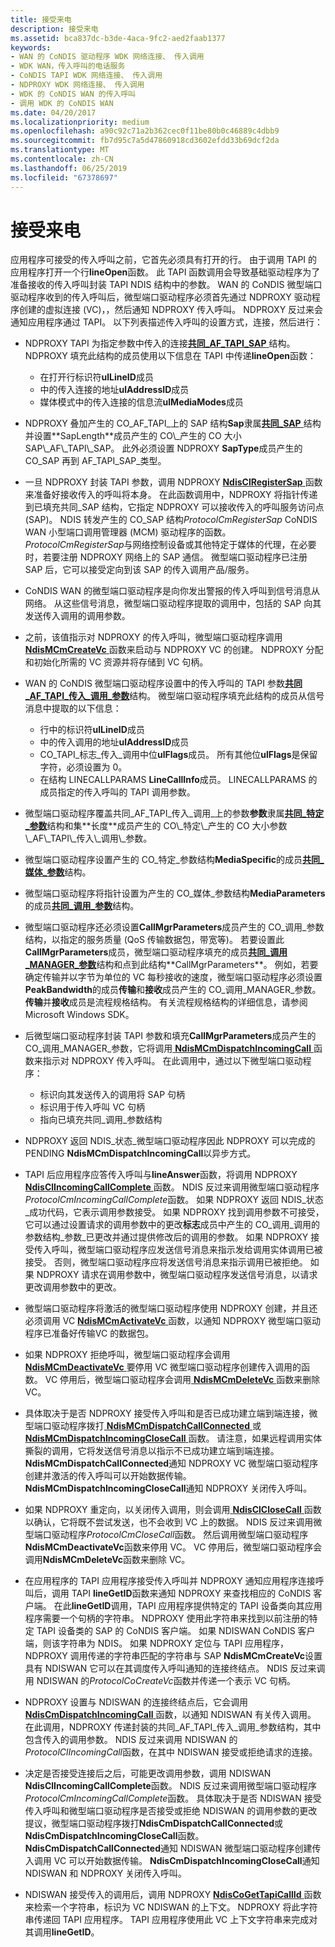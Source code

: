 ```yaml
---
title: 接受来电
description: 接受来电
ms.assetid: bca837dc-b3de-4aca-9fc2-aed2faab1377
keywords:
- WAN 的 CoNDIS 驱动程序 WDK 网络连接、 传入调用
- WDK WAN，传入呼叫的电话服务
- CoNDIS TAPI WDK 网络连接、 传入调用
- NDPROXY WDK 网络连接、 传入调用
- WDK 的 CoNDIS WAN 的传入呼叫
- 调用 WDK 的 CoNDIS WAN
ms.date: 04/20/2017
ms.localizationpriority: medium
ms.openlocfilehash: a90c92c71a2b362cec0f11be80b0c46889c4dbb9
ms.sourcegitcommit: fb7d95c7a5d47860918cd3602efdd33b69dcf2da
ms.translationtype: MT
ms.contentlocale: zh-CN
ms.lasthandoff: 06/25/2019
ms.locfileid: "67378697"
---
```

# <a name="accepting-incoming-calls"></a>接受来电





应用程序可接受的传入呼叫之前，它首先必须具有打开的行。 由于调用 TAPI 的应用程序打开一个行**lineOpen**函数。 此 TAPI 函数调用会导致基础驱动程序为了准备接收的传入呼叫封装 TAPI NDIS 结构中的参数。 WAN 的 CoNDIS 微型端口驱动程序收到的传入呼叫后，微型端口驱动程序必须首先通过 NDPROXY 驱动程序创建的虚拟连接 (VC)，，然后通知 NDPROXY 传入呼叫。 NDPROXY 反过来会通知应用程序通过 TAPI。 以下列表描述传入呼叫的设置方式，连接，然后进行：

-   NDPROXY TAPI 为指定参数中传入的连接[**共同\_AF\_TAPI\_SAP** ](https://docs.microsoft.com/previous-versions/windows/hardware/network/ff545376(v=vs.85))结构。 NDPROXY 填充此结构的成员使用以下信息在 TAPI 中传递**lineOpen**函数：
    -   在打开行标识符**ulLineID**成员
    -   中的传入连接的地址**ulAddressID**成员
    -   媒体模式中的传入连接的信息流**ulMediaModes**成员
-   NDPROXY 叠加产生的 CO\_AF\_TAPI\_上的 SAP 结构**Sap**隶属[**共同\_SAP** ](https://docs.microsoft.com/previous-versions/windows/hardware/network/ff545392(v=vs.85))结构并设置**SapLength**成员产生的 CO\_产生的 CO 大小 SAP\_AF\_TAPI\_SAP。 此外必须设置 NDPROXY **SapType**成员产生的 CO\_SAP 再到 AF\_TAPI\_SAP\_类型。

-   一旦 NDPROXY 封装 TAPI 参数，调用 NDPROXY [ **NdisClRegisterSap** ](https://docs.microsoft.com/windows-hardware/drivers/ddi/content/ndis/nf-ndis-ndisclregistersap)函数来准备好接收传入的呼叫将本身。 在此函数调用中，NDPROXY 将指针传递到已填充共同\_SAP 结构，它指定 NDPROXY 可以接收传入的呼叫服务访问点 (SAP)。 NDIS 转发产生的 CO\_SAP 结构*ProtocolCmRegisterSap* CoNDIS WAN 小型端口调用管理器 (MCM) 驱动程序的函数。 *ProtocolCmRegisterSap*与网络控制设备或其他特定于媒体的代理，在必要时，若要注册 NDPROXY 网络上的 SAP 通信。 微型端口驱动程序已注册 SAP 后，它可以接受定向到该 SAP 的传入调用产品/服务。

-   CoNDIS WAN 的微型端口驱动程序是向你发出警报的传入呼叫到信号消息从网络。 从这些信号消息，微型端口驱动程序提取的调用中，包括的 SAP 向其发送传入调用的调用参数。

-   之前，该值指示对 NDPROXY 的传入呼叫，微型端口驱动程序调用[ **NdisMCmCreateVc** ](https://docs.microsoft.com/windows-hardware/drivers/ddi/content/ndis/nf-ndis-ndismcmcreatevc)函数来启动与 NDPROXY VC 的创建。 NDPROXY 分配和初始化所需的 VC 资源并将存储到 VC 句柄。

-   WAN 的 CoNDIS 微型端口驱动程序设置中的传入呼叫的 TAPI 参数[**共同\_AF\_TAPI\_传入\_调用\_参数**](https://docs.microsoft.com/previous-versions/windows/hardware/network/ff545372(v=vs.85))结构。 微型端口驱动程序填充此结构的成员从信号消息中提取的以下信息：
    -   行中的标识符**ulLineID**成员
    -   中的传入调用的地址**ulAddressID**成员
    -   CO\_TAPI\_标志\_传入\_调用中位**ulFlags**成员。 所有其他位**ulFlags**是保留字符，必须设置为 0。
    -   在结构 LINECALLPARAMS **LineCallInfo**成员。 LINECALLPARAMS 的成员指定的传入呼叫的 TAPI 调用参数。
-   微型端口驱动程序覆盖共同\_AF\_TAPI\_传入\_调用\_上的参数**参数**隶属[**共同\_特定\_参数**](https://docs.microsoft.com/previous-versions/windows/hardware/network/ff545396(v=vs.85))结构和集**长度**成员产生的 CO\_特定\_产生的 CO 大小参数\_AF\_TAPI\_传入\_调用\_参数。

-   微型端口驱动程序设置产生的 CO\_特定\_参数结构**MediaSpecific**的成员[**共同\_媒体\_参数**](https://docs.microsoft.com/previous-versions/windows/hardware/network/ff545388(v=vs.85))结构。

-   微型端口驱动程序将指针设置为产生的 CO\_媒体\_参数结构**MediaParameters**的成员[**共同\_调用\_参数**](https://docs.microsoft.com/previous-versions/windows/hardware/network/ff545384(v=vs.85))结构。

-   微型端口驱动程序还必须设置**CallMgrParameters**成员产生的 CO\_调用\_参数结构，以指定的服务质量 (QoS 传输数据包，带宽等)。 若要设置此**CallMgrParameters**成员，微型端口驱动程序填充的成员[**共同\_调用\_MANAGER\_参数**](https://docs.microsoft.com/previous-versions/windows/hardware/network/ff545381(v=vs.85))结构和点到此结构**CallMgrParameters**。 例如，若要确定传输并以字节为单位的 VC 每秒接收的速度，微型端口驱动程序必须设置**PeakBandwidth**的成员**传输**和**接收**成员产生的 CO\_调用\_MANAGER\_参数。 **传输**并**接收**成员是流程规格结构。 有关流程规格结构的详细信息，请参阅 Microsoft Windows SDK。

-   后微型端口驱动程序封装 TAPI 参数和填充**CallMgrParameters**成员产生的 CO\_调用\_MANAGER\_参数，它将调用[ **NdisMCmDispatchIncomingCall** ](https://docs.microsoft.com/windows-hardware/drivers/ddi/content/ndis/nf-ndis-ndismcmdispatchincomingcall)函数来指示对 NDPROXY 传入呼叫。 在此调用中，通过以下微型端口驱动程序：
    -   标识向其发送传入的调用将 SAP 句柄
    -   标识用于传入呼叫 VC 句柄
    -   指向已填充共同\_调用\_参数结构
-   NDPROXY 返回 NDIS\_状态\_微型端口驱动程序因此 NDPROXY 可以完成的 PENDING **NdisMCmDispatchIncomingCall**以异步方式。

-   TAPI 后应用程序应答传入呼叫与**lineAnswer**函数，将调用 NDPROXY [ **NdisClIncomingCallComplete** ](https://docs.microsoft.com/windows-hardware/drivers/ddi/content/ndis/nf-ndis-ndisclincomingcallcomplete)函数。 NDIS 反过来调用微型端口驱动程序*ProtocolCmIncomingCallComplete*函数。 如果 NDPROXY 返回 NDIS\_状态\_成功代码，它表示调用参数接受。 如果 NDPROXY 找到调用参数不可接受，它可以通过设置请求的调用参数中的更改**标志**成员中产生的 CO\_调用\_调用的参数结构\_参数\_已更改并通过提供修改后的调用的参数。 如果 NDPROXY 接受传入呼叫，微型端口驱动程序应发送信号消息来指示发给调用实体调用已被接受。 否则，微型端口驱动程序应将发送信号消息来指示调用已被拒绝。 如果 NDPROXY 请求在调用参数中，微型端口驱动程序发送信号消息，以请求更改调用参数中的更改。

-   微型端口驱动程序将激活的微型端口驱动程序使用 NDPROXY 创建，并且还必须调用 VC [ **NdisMCmActivateVc** ](https://docs.microsoft.com/windows-hardware/drivers/ddi/content/ndis/nf-ndis-ndismcmactivatevc)函数，以通知 NDPROXY 微型端口驱动程序已准备好传输VC 的数据包。

-   如果 NDPROXY 拒绝呼叫，微型端口驱动程序会调用[ **NdisMCmDeactivateVc** ](https://docs.microsoft.com/windows-hardware/drivers/ddi/content/ndis/nf-ndis-ndismcmdeactivatevc)要停用 VC 微型端口驱动程序创建传入调用的函数。 VC 停用后，微型端口驱动程序会调用[ **NdisMCmDeleteVc** ](https://docs.microsoft.com/windows-hardware/drivers/ddi/content/ndis/nf-ndis-ndismcmdeletevc)函数来删除 VC。

-   具体取决于是否 NDPROXY 接受传入呼叫和是否已成功建立端到端连接，微型端口驱动程序拨打[ **NdisMCmDispatchCallConnected** ](https://docs.microsoft.com/windows-hardware/drivers/ddi/content/ndis/nf-ndis-ndismcmdispatchcallconnected)或[ **NdisMCmDispatchIncomingCloseCall** ](https://docs.microsoft.com/windows-hardware/drivers/ddi/content/ndis/nf-ndis-ndismcmdispatchincomingclosecall)函数。 请注意，如果远程调用实体撕裂的调用，它将发送信号消息以指示不已成功建立端到端连接。 **NdisMCmDispatchCallConnected**通知 NDPROXY VC 微型端口驱动程序创建并激活的传入呼叫可以开始数据传输。 **NdisMCmDispatchIncomingCloseCall**通知 NDPROXY 关闭传入呼叫。

-   如果 NDPROXY 重定向，以关闭传入调用，则会调用[ **NdisClCloseCall** ](https://docs.microsoft.com/windows-hardware/drivers/ddi/content/ndis/nf-ndis-ndisclclosecall)函数以确认，它将既不尝试发送，也不会收到 VC 上的数据。 NDIS 反过来调用微型端口驱动程序*ProtocolCmCloseCall*函数。 然后调用微型端口驱动程序**NdisMCmDeactivateVc**函数来停用 VC。 VC 停用后，微型端口驱动程序会调用**NdisMCmDeleteVc**函数来删除 VC。

-   在应用程序的 TAPI 应用程序接受传入呼叫并 NDPROXY 通知应用程序连接呼叫后，调用 TAPI **lineGetID**函数来通知 NDPROXY 来查找相应的 CoNDIS 客户端。 在此**lineGetID**调用，TAPI 应用程序提供特定的 TAPI 设备类向其应用程序需要一个句柄的字符串。 NDPROXY 使用此字符串来找到以前注册的特定 TAPI 设备类的 SAP 的 CoNDIS 客户端。 如果 NDISWAN CoNDIS 客户端，则该字符串为 NDIS。 如果 NDPROXY 定位与 TAPI 应用程序，NDPROXY 调用传递的字符串匹配的字符串与 SAP **NdisMCmCreateVc**设置具有 NDISWAN 它可以在其调度传入呼叫通知的连接终结点。 NDIS 反过来调用 NDISWAN 的*ProtocolCoCreateVc*函数并传递一个表示 VC 句柄。

-   NDPROXY 设置与 NDISWAN 的连接终结点后，它会调用[ **NdisCmDispatchIncomingCall** ](https://docs.microsoft.com/windows-hardware/drivers/ddi/content/ndis/nf-ndis-ndiscmdispatchincomingcall)函数，以通知 NDISWAN 有关传入调用。 在此调用，NDPROXY 传递封装的共同\_AF\_TAPI\_传入\_调用\_参数结构，其中包含传入的调用参数。 NDIS 反过来调用 NDISWAN 的*ProtocolClIncomingCall*函数，在其中 NDISWAN 接受或拒绝请求的连接。

-   决定是否接受连接后之后，可能更改调用参数，调用 NDISWAN **NdisClIncomingCallComplete**函数。 NDIS 反过来调用微型端口驱动程序*ProtocolCmIncomingCallComplete*函数。 具体取决于是否 NDISWAN 接受传入呼叫和微型端口驱动程序是否接受或拒绝 NDISWAN 的调用参数的更改提议，微型端口驱动程序拨打**NdisCmDispatchCallConnected**或**NdisCmDispatchIncomingCloseCall**函数。 **NdisCmDispatchCallConnected**通知 NDISWAN 微型端口驱动程序创建传入调用 VC 可以开始数据传输。 **NdisCmDispatchIncomingCloseCall**通知 NDISWAN 和 NDPROXY 关闭传入呼叫。

-   NDISWAN 接受传入的调用后，调用 NDPROXY [ **NdisCoGetTapiCallId** ](https://docs.microsoft.com/windows-hardware/drivers/ddi/content/ndis/nf-ndis-ndiscogettapicallid)函数来检索一个字符串，标识为 VC NDISWAN 的上下文。 NDPROXY 将此字符串传递回 TAPI 应用程序。 TAPI 应用程序使用此 VC 上下文字符串来完成对其调用**lineGetID**。

 

 





